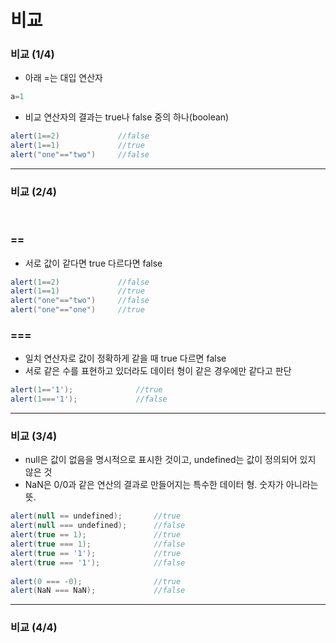 # 비교

### 비교 (1/4)
- 아래 =는 대입 연산자
```java
a=1
```
- 비교 연산자의 결과는 true나 false 중의 하나(boolean)

```java
alert(1==2)             //false
alert(1==1)             //true
alert("one"=="two")     //false 
```

---

### 비교 (2/4)
</br>

### ==
- 서로 값이 같다면 true 다르다면 false
```java
alert(1==2)             //false
alert(1==1)             //true
alert("one"=="two")     //false 
alert("one"=="one")     //true
```

### ===
- 일치 연산자로 값이 정확하게 같을 때 true 다르면 false
- 서로 같은 수를 표현하고 있더라도 데이터 형이 같은 경우에만 같다고 판단
```java
alert(1=='1');              //true
alert(1==='1');             //false
```

---

### 비교 (3/4)
- null은 값이 없음을 명시적으로 표시한 것이고, undefined는 값이 정의되어 있지 않은 것
- NaN은 0/0과 같은 연산의 결과로 만들어지는 특수한 데이터 형. 숫자가 아니라는 뜻.
```java
alert(null == undefined);       //true
alert(null === undefined);      //false
alert(true == 1);               //true
alert(true === 1);              //false
alert(true == '1');             //true
alert(true === '1');            //false
 
alert(0 === -0);                //true
alert(NaN === NaN);             //false
```

---

### 비교 (4/4)
